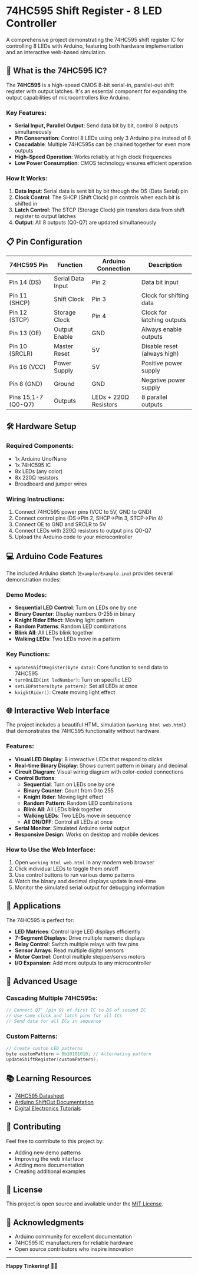 # 74HC595 Shift Register - 8 LED Controller

A comprehensive project demonstrating the 74HC595 shift register IC for controlling 8 LEDs with Arduino, featuring both hardware implementation and an interactive web-based simulation.

## 🔌 What is the 74HC595 IC?

The **74HC595** is a high-speed CMOS 8-bit serial-in, parallel-out shift register with output latches. It's an essential component for expanding the output capabilities of microcontrollers like Arduino.

### Key Features:
- **Serial Input, Parallel Output**: Send data bit by bit, control 8 outputs simultaneously
- **Pin Conservation**: Control 8 LEDs using only 3 Arduino pins instead of 8
- **Cascadable**: Multiple 74HC595s can be chained together for even more outputs
- **High-Speed Operation**: Works reliably at high clock frequencies
- **Low Power Consumption**: CMOS technology ensures efficient operation

### How It Works:
1. **Data Input**: Serial data is sent bit by bit through the DS (Data Serial) pin
2. **Clock Control**: The SHCP (Shift Clock) pin controls when each bit is shifted in
3. **Latch Control**: The STCP (Storage Clock) pin transfers data from shift register to output latches
4. **Output**: All 8 outputs (Q0-Q7) are updated simultaneously

## 📋 Pin Configuration

| 74HC595 Pin | Function | Arduino Connection | Description |
|-------------|----------|-------------------|-------------|
| Pin 14 (DS) | Serial Data Input | Pin 2 | Data bit input |
| Pin 11 (SHCP) | Shift Clock | Pin 3 | Clock for shifting data |
| Pin 12 (STCP) | Storage Clock | Pin 4 | Clock for latching outputs |
| Pin 13 (OE) | Output Enable | GND | Always enable outputs |
| Pin 10 (SRCLR) | Master Reset | 5V | Disable reset (always high) |
| Pin 16 (VCC) | Power Supply | 5V | Positive power supply |
| Pin 8 (GND) | Ground | GND | Negative power supply |
| Pins 15,1-7 (Q0-Q7) | Outputs | LEDs + 220Ω Resistors | 8 parallel outputs |

## 🛠️ Hardware Setup

### Required Components:
- 1x Arduino Uno/Nano
- 1x 74HC595 IC
- 8x LEDs (any color)
- 8x 220Ω resistors
- Breadboard and jumper wires

### Wiring Instructions:
1. Connect 74HC595 power pins (VCC to 5V, GND to GND)
2. Connect control pins (DS→Pin 2, SHCP→Pin 3, STCP→Pin 4)
3. Connect OE to GND and SRCLR to 5V
4. Connect LEDs with 220Ω resistors to output pins Q0-Q7
5. Upload the Arduino code to your microcontroller

## 💻 Arduino Code Features

The included Arduino sketch (`Example/Example.ino`) provides several demonstration modes:

### Demo Modes:
- **Sequential LED Control**: Turn on LEDs one by one
- **Binary Counter**: Display numbers 0-255 in binary
- **Knight Rider Effect**: Moving light pattern
- **Random Patterns**: Random LED combinations
- **Blink All**: All LEDs blink together
- **Walking LEDs**: Two LEDs move in a pattern

### Key Functions:
- `updateShiftRegister(byte data)`: Core function to send data to 74HC595
- `turnOnLED(int ledNumber)`: Turn on specific LED
- `setLEDPattern(byte pattern)`: Set all LEDs at once
- `knightRider()`: Create moving light effect

## 🌐 Interactive Web Interface

The project includes a beautiful HTML simulation (`working html web.html`) that demonstrates the 74HC595 functionality without hardware.

### Features:
- **Visual LED Display**: 8 interactive LEDs that respond to clicks
- **Real-time Binary Display**: Shows current pattern in binary and decimal
- **Circuit Diagram**: Visual wiring diagram with color-coded connections
- **Control Buttons**: 
  - **Sequential**: Turn on LEDs one by one
  - **Binary Counter**: Count from 0 to 255
  - **Knight Rider**: Moving light effect
  - **Random Pattern**: Random LED combinations
  - **Blink All**: All LEDs blink together
  - **Walking LEDs**: Two LEDs move in sequence
  - **All ON/OFF**: Control all LEDs at once
- **Serial Monitor**: Simulated Arduino serial output
- **Responsive Design**: Works on desktop and mobile devices

### How to Use the Web Interface:
1. Open `working html web.html` in any modern web browser
2. Click individual LEDs to toggle them on/off
3. Use control buttons to run various demo patterns
4. Watch the binary and decimal displays update in real-time
5. Monitor the simulated serial output for debugging information

## 🎯 Applications

The 74HC595 is perfect for:
- **LED Matrices**: Control large LED displays efficiently
- **7-Segment Displays**: Drive multiple numeric displays
- **Relay Control**: Switch multiple relays with few pins
- **Sensor Arrays**: Read multiple digital sensors
- **Motor Control**: Control multiple stepper/servo motors
- **I/O Expansion**: Add more outputs to any microcontroller

## 🔧 Advanced Usage

### Cascading Multiple 74HC595s:
```cpp
// Connect Q7' (pin 9) of first IC to DS of second IC
// Use same clock and latch pins for all ICs
// Send data for all ICs in sequence
```

### Custom Patterns:
```cpp
// Create custom LED patterns
byte customPattern = 0b10101010; // Alternating pattern
updateShiftRegister(customPattern);
```

## 📚 Learning Resources

- [74HC595 Datasheet](https://www.ti.com/lit/ds/symlink/sn74hc595.pdf)
- [Arduino ShiftOut Documentation](https://www.arduino.cc/reference/en/language/functions/advanced-io/shiftout/)
- [Digital Electronics Tutorials](https://www.electronics-tutorials.ws/)

## 🤝 Contributing

Feel free to contribute to this project by:
- Adding new demo patterns
- Improving the web interface
- Adding more documentation
- Creating additional examples

## 📄 License

This project is open source and available under the [MIT License](LICENSE).

## 🎉 Acknowledgments

- Arduino community for excellent documentation
- 74HC595 IC manufacturers for reliable hardware
- Open source contributors who inspire innovation

---

**Happy Tinkering! 🔧✨**
